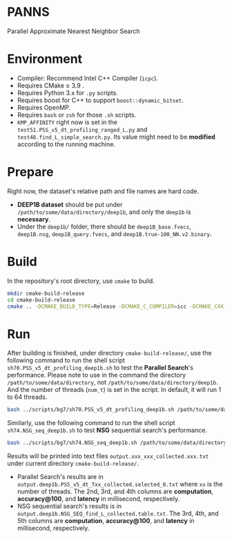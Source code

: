 # PANNS
Parallel Approximate Nearest Neighbor Search

# Environment


- Compiler: Recommend Intel C++ Compiler (`icpc`).
- Requires CMake ≥ 3.9 .
- Requires Python 3.x for `.py` scripts.
- Requires boost for C++ to support `boost::dynamic_bitset`.
- Requires OpenMP.
- Requires `bash` or `zsh` for those `.sh` scripts.
- `KMP_AFFINITY` right now is set in the `test51.PSS_v5_dt_profiling_ranged_L.py` and `test48.find_L_simple_search.py`. Its value might need to be **modified** according to the running machine.

# Prepare


Right now, the dataset's relative path and file names are hard code.

- **DEEP1B dataset** should be put under `/path/to/some/data/directory/deep1b`, and only the `deep1b` is **necessary**.
- Under the `deep1b/` folder, there should be `deep1B_base.fvecs`, `deep1B.nsg`, `deep1B_query.fvecs`, and `deep1B.true-100_NN.v2.binary`.

# Build


In the repository's root directory, use `cmake` to build.

```bash
mkdir cmake-build-release
cd cmake-build-release
cmake .. -DCMAKE_BUILD_TYPE=Release -DCMAKE_C_COMPILER=icc -DCMAKE_CXX_COMPILER=icpc -DDEBUG_PRINT=off
```

# Run


After building is finished, under directory `cmake-build-release/`, use the following command to run the shell script `sh70.PSS_v5_dt_profiling_deep1b.sh` to test the **Parallel Search**'s performance. Please note to use in the command the directory `/path/to/some/data/directory`, not `/path/to/some/data/directory/deep1b`. And the number of threads (`num_t`) is set in the script. In default, it will run 1 to 64 threads.

```bash
bash ../scripts/bg7/sh70.PSS_v5_dt_profiling_deep1b.sh /path/to/some/data/directory deep1b 
```

Similarly, use the following command to run the shell script `sh74.NSG_seq_deep1b.sh` to test **NSG** sequential search's performance.

```bash
bash ../scripts/bg7/sh74.NSG_seq_deep1b.sh /path/to/some/data/directory deep1b
```

Results will be printed into text files `output.xxx_xxx_collected.xxx.txt` under current directory `cmake-build-release/`.

- Parallel Search's results are in `output.deep1b.PSS_v5_dt_Txx_collected.selected_0.txt` where `xx` is the number of threads. The 2nd, 3rd, and 4th columns are **computation**, **accuracy@100**, and **latency** in millisecond, respectively.
- NSG sequential search's results is in `output.deep1b.NSG_SEQ_find_L_collected.table.txt`. The 3rd, 4th, and 5th columns are **computation**, **accuracy@100**, and **latency** in millisecond, respectively.